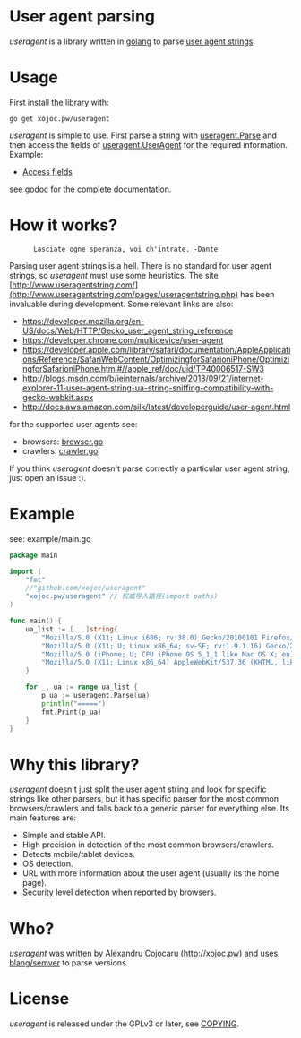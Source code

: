 # User agent parsing
*useragent* is a library written in [golang](http://golang.org) to parse [user agent strings](http://useragentstring.com/).

# Usage
First install the library with:
```
go get xojoc.pw/useragent
```
*useragent* is simple to use. First parse a string with [useragent.Parse](http://godoc.org/xojoc.pw/useragent#Parse) and then access the fields of [useragent.UserAgent](http://godoc.org/xojoc.pw/useragent#UserAgent) for the required information. Example:
 * [Access fields](http://godoc.org/xojoc.pw/useragent#example-Parse--Access)

see [godoc](http://godoc.org/xojoc.pw/useragent) for the complete documentation.
# How it works?
          Lasciate ogne speranza, voi ch'intrate. -Dante
Parsing user agent strings is a hell. There is no standard for user agent strings, so *useragent* must use some heuristics. The site [http://www.useragentstring.com/](http://www.useragentstring.com/pages/useragentstring.php) has been invaluable during development. Some relevant links are also:

  * https://developer.mozilla.org/en-US/docs/Web/HTTP/Gecko_user_agent_string_reference
  * https://developer.chrome.com/multidevice/user-agent
  * https://developer.apple.com/library/safari/documentation/AppleApplications/Reference/SafariWebContent/OptimizingforSafarioniPhone/OptimizingforSafarioniPhone.html#//apple_ref/doc/uid/TP40006517-SW3
  * http://blogs.msdn.com/b/ieinternals/archive/2013/09/21/internet-explorer-11-user-agent-string-ua-string-sniffing-compatibility-with-gecko-webkit.aspx
  * http://docs.aws.amazon.com/silk/latest/developerguide/user-agent.html

for the supported user agents see:
  * browsers: [browser.go](browser.go)
  * crawlers: [crawler.go](crawler.go)

If you think *useragent* doesn't parse correctly a particular user agent string, just open an issue :).

# Example

see: example/main.go

```go
package main

import (
	"fmt"
	//"github.com/xojoc/useragent"
	"xojoc.pw/useragent" // 权威导入路径(import paths)
)

func main() {
	ua_list := [...]string{
		"Mozilla/5.0 (X11; Linux i686; rv:38.0) Gecko/20100101 Firefox/38.0",
		"Mozilla/5.0 (X11; U; Linux x86_64; sv-SE; rv:1.9.1.16) Gecko/20120714 IceCat/3.5.16 (like Firefox/3.5.16)",
		"Mozilla/5.0 (iPhone; U; CPU iPhone OS 5_1_1 like Mac OS X; en) AppleWebKit/534.46.0 (KHTML, like Gecko) CriOS/19.0.1084.60 Mobile/9B206 Safari/7534.48.3",
		"Mozilla/5.0 (X11; Linux x86_64) AppleWebKit/537.36 (KHTML, like Gecko) Ubuntu Chromium/50.0.2661.102 Chrome/50.0.2661.102 Safari/537.36",
	}

	for _, ua := range ua_list {
		p_ua := useragent.Parse(ua)
		println("=====")
		fmt.Print(p_ua)
	}
}
```

# Why this library?
*useragent* doesn't just split the user agent string and look for specific strings like other parsers, but it has specific parser for the most common browsers/crawlers and falls back to a generic parser for everything else. Its main features are:

 * Simple and stable API.
 * High precision in detection of the most common browsers/crawlers.
 * Detects mobile/tablet devices.
 * OS detection.
 * URL with more information about the user agent (usually its the home page).
 * [Security](http://godoc.org/xojoc.pw/useragent#Security) level detection when reported by browsers.


# Who?
*useragent* was written by Alexandru Cojocaru (http://xojoc.pw) and uses [blang/semver](https://github.com/blang/semver) to parse versions.

# License
*useragent* is released under the GPLv3 or later, see [COPYING](COPYING).
